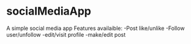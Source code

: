 # socialMediaApp
A simple social media app
Features availaible:
  -Post like/unlike
  -Follow user/unfollow
  -edit/visit profile
  -make/edit post

